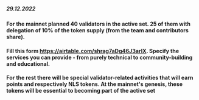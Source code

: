 ##### 29.12.2022

#### For the mainnet planned 40 validators in the active set. 25 of them with delegation of 10% of the token supply (from the team and contributors share).

#### Fill this form https://airtable.com/shrag7aDg46J3arlX. Specify the services you can provide - from purely technical to community-building and educational.

#### For the rest there will be special validator-related activities that will earn points and respectively NLS tokens. At the mainnet's genesis, these tokens will be essential to becoming part of the active set
